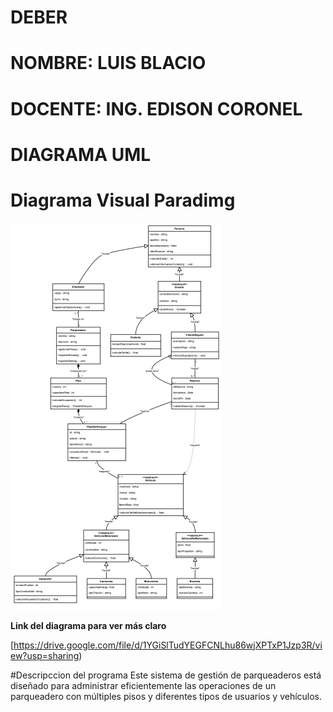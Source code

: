 # DEBER

# NOMBRE: LUIS BLACIO

# DOCENTE: ING. EDISON CORONEL


# DIAGRAMA UML

# Diagrama Visual Paradimg 

![](https://github.com/luis-blacio/parqueadero_04/blob/3ea888c4cc67da61ca5e46d4738c1f0806deb3d0/Captura%20de%20Pantalla%202024-11-24%20a%20la(s)%2021.11.40.png)


**Link del diagrama para ver más claro**

[https://drive.google.com/file/d/1YGiSlTudYEGFCNLhu86wjXPTxP1Jzp3R/view?usp=sharing)

#Descripccion del programa
Este sistema de gestión de parqueaderos está diseñado para administrar eficientemente las operaciones de un parqueadero con múltiples pisos y diferentes tipos de usuarios y vehículos.

